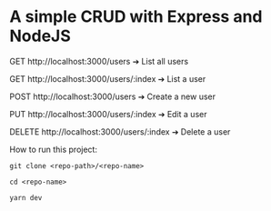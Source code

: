 # A simple CRUD with Express and NodeJS

GET  http://localhost:3000/users ➔ List all users

GET  http://localhost:3000/users/:index ➔ List a user

POST  http://localhost:3000/users ➔ Create a new user

PUT  http://localhost:3000/users/:index ➔ Edit a user

DELETE  http://localhost:3000/users/:index ➔ Delete a user


How to run this project:

`git clone <repo-path>/<repo-name>`

`cd <repo-name>`

`yarn dev`
